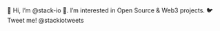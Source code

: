  👋  Hi, I’m @stack-io
    👀. I’m interested in Open Source & Web3 projects.
       🐦 Tweet me! @stackiotweets
